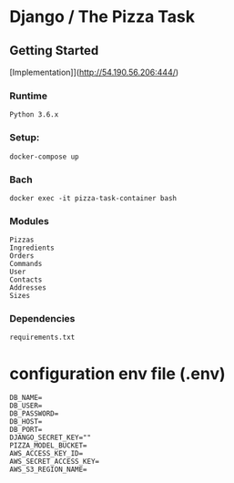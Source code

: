 # Django / The Pizza Task 

## Getting Started

[Implementation]](http://54.190.56.206:444/) 

### Runtime
	Python 3.6.x

### Setup:
	docker-compose up

### Bach
	docker exec -it pizza-task-container bash

### Modules
	Pizzas
	Ingredients
	Orders
	Commands
	User
	Contacts
	Addresses
	Sizes

### Dependencies
	requirements.txt

# configuration env file (.env)
	DB_NAME=
	DB_USER=
	DB_PASSWORD=
	DB_HOST=
	DB_PORT=
	DJANGO_SECRET_KEY=""
	PIZZA_MODEL_BUCKET=
	AWS_ACCESS_KEY_ID=
	AWS_SECRET_ACCESS_KEY=
	AWS_S3_REGION_NAME=